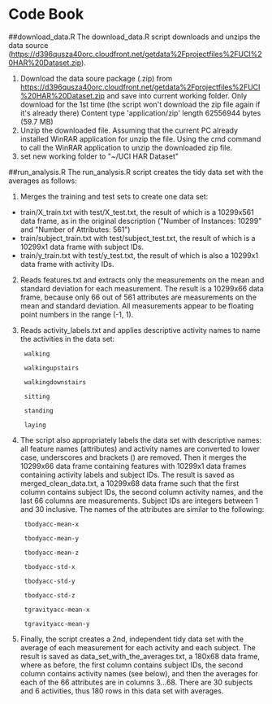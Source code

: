 Code Book
========================

##download_data.R
The download_data.R script downloads and unzips the data source (https://d396qusza40orc.cloudfront.net/getdata%2Fprojectfiles%2FUCI%20HAR%20Dataset.zip).
  1. Download the data soure package (.zip) from https://d396qusza40orc.cloudfront.net/getdata%2Fprojectfiles%2FUCI%20HAR%20Dataset.zip and save into current working folder. Only download for the 1st time (the script won't download the zip file again if it's already there)
Content type 'application/zip' length 62556944 bytes (59.7 MB)
  2. Unzip the downloaded file. Assuming that the current PC already installed WinRAR application for unzip the file. Using the cmd command to call the WinRAR application to unzip the downloaded zip file. 
  3. set new working folder to "~/UCI HAR Dataset"

##run_analysis.R
The run_analysis.R script creates the tidy data set with the averages as follows:

1. Merges the training and test sets to create one data set:
  * train/X_train.txt with test/X_test.txt, the result of which is a 10299x561 data frame, as in the original description ("Number of Instances: 10299" and "Number of Attributes: 561")
  * train/subject_train.txt with test/subject_test.txt, the result of which is a 10299x1 data frame with subject IDs.
  * train/y_train.txt with test/y_test.txt, the result of which is also a 10299x1 data frame with activity IDs.

2. Reads features.txt and extracts only the measurements on the mean and standard deviation for each measurement. The result is a 10299x66 data frame, because only 66 out of 561 attributes are measurements on the mean and standard deviation. All measurements appear to be floating point numbers in the range (-1, 1).

3. Reads activity_labels.txt and applies descriptive activity names to name the activities in the data set:

        walking
        
        walkingupstairs
        
        walkingdownstairs
        
        sitting
        
        standing
        
        laying

4. The script also appropriately labels the data set with descriptive names: all feature names (attributes) and activity names are converted to lower case, underscores and brackets () are removed. Then it merges the 10299x66 data frame containing features with 10299x1 data frames containing activity labels and subject IDs. The result is saved as merged_clean_data.txt, a 10299x68 data frame such that the first column contains subject IDs, the second column activity names, and the last 66 columns are measurements. Subject IDs are integers between 1 and 30 inclusive. The names of the attributes are similar to the following:

        tbodyacc-mean-x 
        
        tbodyacc-mean-y 
        
        tbodyacc-mean-z 
        
        tbodyacc-std-x 
        
        tbodyacc-std-y 
        
        tbodyacc-std-z 
        
        tgravityacc-mean-x 
        
        tgravityacc-mean-y

5. Finally, the script creates a 2nd, independent tidy data set with the average of each measurement for each activity and each subject. The result is saved as data_set_with_the_averages.txt, a 180x68 data frame, where as before, the first column contains subject IDs, the second column contains activity names (see below), and then the averages for each of the 66 attributes are in columns 3...68. There are 30 subjects and 6 activities, thus 180 rows in this data set with averages.

